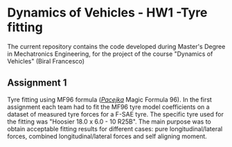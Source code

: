 # Dynamics of Vehicles - HW1 -Tyre fitting
The current repository contains the code developed during Master's Degree in Mechatronics Engineering, for the project of the course "Dynamics of Vehicles" (Biral Francesco) 

## Assignment 1
Tyre fitting using MF96 formula ([_Pacejka_](https://en.wikipedia.org/wiki/Hans_B._Pacejka) Magic Formula 96).
In the first assignment each team had to fit the MF96 tyre model coefficients on a dataset of measured tyre forces for a F-SAE tyre. The specific tyre used for the fitting was "Hoosier 18.0 x 6.0 - 10 R25B". The main purpose was to obtain acceptable fitting results for different cases: pure longitudinal/lateral forces, combined longitudinal/lateral forces and self aligning moment.

